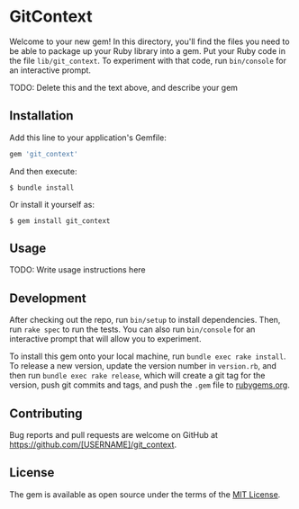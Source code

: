 # GitContext

Welcome to your new gem! In this directory, you'll find the files you need to be able to package up your Ruby library into a gem. Put your Ruby code in the file `lib/git_context`. To experiment with that code, run `bin/console` for an interactive prompt.

TODO: Delete this and the text above, and describe your gem

## Installation

Add this line to your application's Gemfile:

```ruby
gem 'git_context'
```

And then execute:

    $ bundle install

Or install it yourself as:

    $ gem install git_context

## Usage

TODO: Write usage instructions here

## Development

After checking out the repo, run `bin/setup` to install dependencies. Then, run `rake spec` to run the tests. You can also run `bin/console` for an interactive prompt that will allow you to experiment.

To install this gem onto your local machine, run `bundle exec rake install`. To release a new version, update the version number in `version.rb`, and then run `bundle exec rake release`, which will create a git tag for the version, push git commits and tags, and push the `.gem` file to [rubygems.org](https://rubygems.org).

## Contributing

Bug reports and pull requests are welcome on GitHub at https://github.com/[USERNAME]/git_context.


## License

The gem is available as open source under the terms of the [MIT License](https://opensource.org/licenses/MIT).
